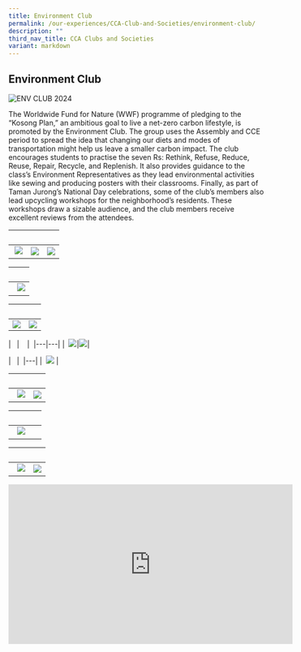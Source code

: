```yaml
---
title: Environment Club
permalink: /our-experiences/CCA-Club-and-Societies/environment-club/
description: ""
third_nav_title: CCA Clubs and Societies
variant: markdown
---
```

## Environment Club&nbsp;
![ENV CLUB 2024](/images/environment_club_2.jpg)

The Worldwide Fund for Nature (WWF) programme of pledging to the “Kosong Plan,” an ambitious goal to live a net-zero carbon lifestyle, is promoted by the Environment Club. The group uses the Assembly and CCE period to spread the idea that changing our diets and modes of transportation might help us leave a smaller carbon impact. The club encourages students to practise the seven Rs: Rethink, Refuse, Reduce, Reuse, Repair, Recycle, and Replenish. It also provides guidance to the class’s Environment Representatives as they lead environmental activities like sewing and producing posters with their classrooms. Finally, as part of Taman Jurong’s National Day celebrations, some of the club’s members also lead upcycling workshops for the neighborhood’s residents. These workshops draw a sizable audience, and the club members receive excellent reviews from the attendees.


|&nbsp;&nbsp; |&nbsp;&nbsp; |   |
|---|---|---|  
|&nbsp;![](/images/JSE1.jpeg)|![](/images/JSE2.jpeg)|![](/images/JSE3.jpeg) |


|&nbsp;&nbsp; |
|---| 
|&nbsp; ![](/images/JSE4.jpeg) | 


|&nbsp;&nbsp; |&nbsp;&nbsp; |  
|---|---|  
|![](/images/JSE5.jpeg)| ![](/images/JSE6.jpeg) |


|&nbsp;&nbsp; |&nbsp;&nbsp;&nbsp; |&nbsp;
|---|---| 
|&nbsp; ![](/images/JSE7.jpeg)|![](/images/JSE8.jpeg)|


|&nbsp;&nbsp; |&nbsp; 
|---|
|&nbsp; ![](/images/JSE9.jpeg) |



|&nbsp;&nbsp; |&nbsp;&nbsp; |  
|---|---|  
|&nbsp; ![](/images/JSE10.jpeg) |![](/images/JSE11.jpeg) |



|&nbsp;&nbsp; |&nbsp;&nbsp; |  
|---|---|  
|&nbsp; ![](/images/JSE13.jpeg) |


|&nbsp;&nbsp; |&nbsp;&nbsp; |  
|---|---|  
|&nbsp; ![](/images/JSE14.jpeg) |![](/images/JSE15.jpeg)|


<iframe width="560" height="315" src="https://www.youtube.com/embed/57SdsKVFWO0" title="YouTube video player" frameborder="0" allow="accelerometer; autoplay; clipboard-write; encrypted-media; gyroscope; picture-in-picture; web-share" allowfullscreen=""></iframe>